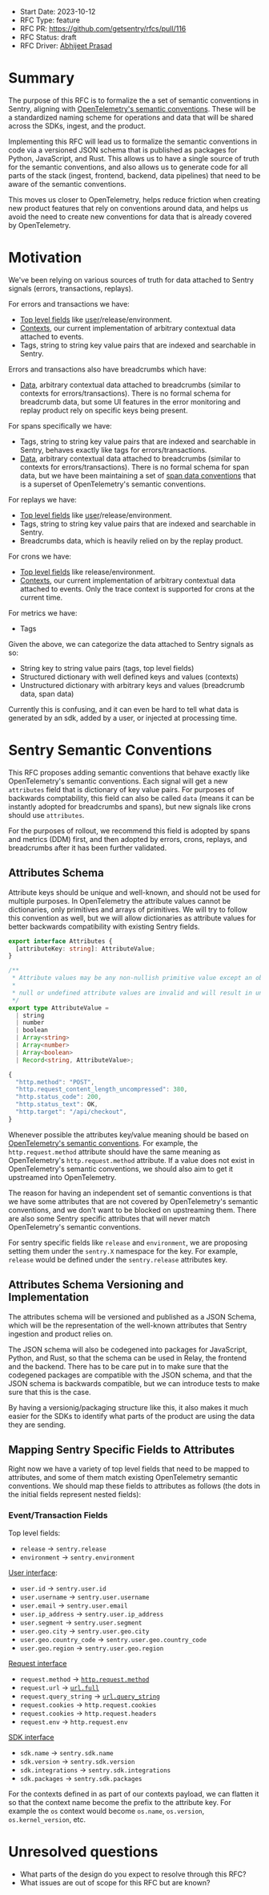 - Start Date: 2023-10-12
- RFC Type: feature
- RFC PR: https://github.com/getsentry/rfcs/pull/116
- RFC Status: draft
- RFC Driver: [Abhijeet Prasad](https://github.com/AbhiPrasad/)

# Summary

The purpose of this RFC is to formalize the a set of semantic conventions in Sentry, aligning with [OpenTelemetry's semantic conventions](https://opentelemetry.io/docs/concepts/semantic-conventions/). These will be a standardized naming scheme for operations and data that will be shared across the SDKs, ingest, and the product.

Implementing this RFC will lead us to formalize the semantic conventions in code via a versioned JSON schema that is published as packages for Python, JavaScript, and Rust. This allows us to have a single source of truth for the semantic conventions, and also allows us to generate code for all parts of the stack (ingest, frontend, backend, data pipelines) that need to be aware of the semantic conventions.

This moves us closer to OpenTelemetry, helps reduce friction when creating new product features that rely on conventions around data, and helps us avoid the need to create new conventions for data that is already covered by OpenTelemetry.

# Motivation

We've been relying on various sources of truth for data attached to Sentry signals (errors, transactions, replays).

For errors and transactions we have:

- [Top level fields](https://develop.sentry.dev/sdk/event-payloads/) like [user](https://develop.sentry.dev/sdk/event-payloads/user/)/release/environment.
- [Contexts](https://develop.sentry.dev/sdk/event-payloads/contexts/), our current implementation of arbitrary contextual data attached to events.
- Tags, string to string key value pairs that are indexed and searchable in Sentry.

Errors and transactions also have breadcrumbs which have:

- [Data](https://develop.sentry.dev/sdk/event-payloads/breadcrumbs/), arbitrary contextual data attached to breadcrumbs (similar to contexts for errors/transactions). There is no formal schema for breadcrumb data, but some UI features in the error monitoring and replay product rely on specific keys being present.

For spans specifically we have:

- Tags, string to string key value pairs that are indexed and searchable in Sentry, behaves exactly like tags for errors/transactions.
- [Data](https://develop.sentry.dev/sdk/event-payloads/breadcrumbs/), arbitrary contextual data attached to breadcrumbs (similar to contexts for errors/transactions). There is no formal schema for span data, but we have been maintaining a set of [span data conventions](https://develop.sentry.dev/sdk/performance/span-data-conventions/) that is a superset of OpenTelemetry's semantic conventions.

For replays we have:

- [Top level fields](https://develop.sentry.dev/sdk/event-payloads/) like [user](https://develop.sentry.dev/sdk/event-payloads/user/)/release/environment.
- Tags, string to string key value pairs that are indexed and searchable in Sentry.
- Breadcrumbs data, which is heavily relied on by the replay product.

For crons we have:

- [Top level fields](https://develop.sentry.dev/sdk/event-payloads/) like release/environment.
- [Contexts](https://develop.sentry.dev/sdk/event-payloads/contexts/), our current implementation of arbitrary contextual data attached to events. Only the trace context is supported for crons at the current time.

For metrics we have:

- Tags

Given the above, we can categorize the data attached to Sentry signals as so:

- String key to string value pairs (tags, top level fields)
- Structured dictionary with well defined keys and values (contexts)
- Unstructured dictionary with arbitrary keys and values (breadcrumb data, span data)

Currently this is confusing, and it can even be hard to tell what data is generated by an sdk, added by a user, or injected at processing time.

# Sentry Semantic Conventions

This RFC proposes adding semantic conventions that behave exactly like OpenTelemetry's semantic conventions. Each signal will get a new `attributes` field that is dictionary of key value pairs. For purposes of backwards comptability, this field can also be called `data` (means it can be instantly adopted for breadcrumbs and spans), but new signals like crons should use `attributes`.

For the purposes of rollout, we recommend this field is adopted by spans and metrics (DDM) first, and then adopted by errors, crons, replays, and breadcrumbs after it has been further validated.

## Attributes Schema

Attribute keys should be unique and well-known, and should not be used for multiple purposes. In OpenTelemetry the attribute values cannot be dictionaries, only primitives and arrays of primitives. We will try to follow this convention as well, but we will allow dictionaries as attribute values for better backwards compatibility with existing Sentry fields.

```ts
export interface Attributes {
  [attributeKey: string]: AttributeValue;
}

/**
 * Attribute values may be any non-nullish primitive value except an object.
 *
 * null or undefined attribute values are invalid and will result in undefined behavior.
 */
export type AttributeValue =
  | string
  | number
  | boolean
  | Array<string>
  | Array<number>
  | Array<boolean>
  | Record<string, AttributeValue>;
```

```ts
{
  "http.method": "POST",
  "http.request_content_length_uncompressed": 380,
  "http.status_code": 200,
  "http.status_text": OK,
  "http.target": "/api/checkout",
}
```

Whenever possible the attributes key/value meaning should be based on [OpenTelemetry's semantic conventions](https://opentelemetry.io/docs/concepts/semantic-conventions/). For example, the `http.request.method` attribute should have the same meaning as OpenTelemetry's `http.request.method` attribute. If a value does not exist in OpenTelemetry's semantic conventions, we should also aim to get it upstreamed into OpenTelemetry.

The reason for having an independent set of semantic conventions is that we have some attributes that are not covered by OpenTelemetry's semantic conventions, and we don't want to be blocked on upstreaming them. There are also some Sentry specific attributes that will never match OpenTelemetry's semantic conventions.

For sentry specific fields like `release` and `environment`, we are proposing setting them under the `sentry.X` namespace for the key. For example, `release` would be defined under the `sentry.release` attributes key.

## Attributes Schema Versioning and Implementation

The attributes schema will be versioned and published as a JSON Schema, which will be the representation of the well-known attributes that Sentry ingestion and product relies on.

The JSON schema will also be codegened into packages for JavaScript, Python, and Rust, so that the schema can be used in Relay, the frontend and the backend. There has to be care put in to make sure that the codegened packages are compatible with the JSON schema, and that the JSON schema is backwards compatible, but we can introduce tests to make sure that this is the case.

By having a versionig/packaging structure like this, it also makes it much easier for the SDKs to identify what parts of the product are using the data they are sending.

## Mapping Sentry Specific Fields to Attributes

Right now we have a variety of top level fields that need to be mapped to attributes, and some of them match existing OpenTelemetry semantic conventions. We should map these fields to attributes as follows (the dots in the initial fields represent nested fields):

### Event/Transaction Fields

Top level fields:

- `release` -> `sentry.release`
- `environment` -> `sentry.environment`

[User interface](https://develop.sentry.dev/sdk/event-payloads/user/):

- `user.id` -> `sentry.user.id`
- `user.username` -> `sentry.user.username`
- `user.email` -> `sentry.user.email`
- `user.ip_address` -> `sentry.user.ip_address`
- `user.segment` -> `sentry.user.segment`
- `user.geo.city` -> `sentry.user.geo.city`
- `user.geo.country_code` -> `sentry.user.geo.country_code`
- `user.geo.region` -> `sentry.user.geo.region`

[Request interface](https://develop.sentry.dev/sdk/event-payloads/request/)

- `request.method` -> [`http.request.method`](https://github.com/open-telemetry/semantic-conventions/blob/cadfe53949266d33476b15ca52c92f682600a29c/model/trace/http.yaml#L19)
- `request.url` -> [`url.full`](https://github.com/open-telemetry/semantic-conventions/blob/cadfe53949266d33476b15ca52c92f682600a29c/model/trace/http.yaml#L47)
- `request.query_string` -> [`url.query_string`](https://github.com/open-telemetry/semantic-conventions/blob/cadfe53949266d33476b15ca52c92f682600a29c/model/trace/http.yaml#L47)
- `request.cookies` -> `http.request.cookies`
- `request.cookies` -> `http.request.headers`
- `request.env` -> `http.request.env`

[SDK interface](https://develop.sentry.dev/sdk/event-payloads/sdk/)

- `sdk.name` -> `sentry.sdk.name`
- `sdk.version` -> `sentry.sdk.version`
- `sdk.integrations` -> `sentry.sdk.integrations`
- `sdk.packages` -> `sentry.sdk.packages`

For the contexts defined in as part of our contexts payload, we can flatten it so that the context name become the prefix to the attribute key. For example the `os` context would become `os.name`, `os.version`, `os.kernel_version`, etc.

# Unresolved questions

- What parts of the design do you expect to resolve through this RFC?
- What issues are out of scope for this RFC but are known?
